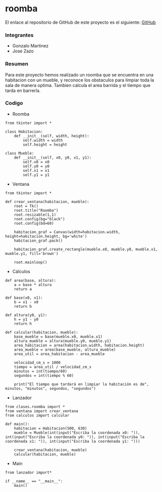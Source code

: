 # roomba

El enlace al repositorio de GitHub de este proyecto es el siguiente: [GitHub](https://github.com/GonzaloGmv/roomba.git)

### Integrantes

- Gonzalo Martinez
- Jose Zazo

### Resumen

Para este proyecto hemos realizado un roomba que se encuentra en una habitacion con un mueble, y reconoce los obstaculos para limpiar toda la sala de manera optima. Tambien calcula el area barrida y el tiempo que tarda en barrerla.

### Codigo

- Roomba
```
from tkinter import *

class Habitacion:
    def __init__(self, width, height):
        self.width = width
        self.height = height

class Mueble:
    def __init__(self, x0, y0, x1, y1):
        self.x0 = x0
        self.y0 = y0
        self.x1 = x1
        self.y1 = y1
```

- Ventana

```
from tkinter import *

def crear_ventana(habitacion, mueble):
    root = Tk()
    root.title("Roomba")
    root.resizable(1,1)
    root.config(bg="black")
    root.config(bd=60)

    habitacion_graf = Canvas(width=habitacion.width, height=habitacion.height, bg='white')
    habitacion_graf.pack()

    habitacion_graf.create_rectangle(mueble.x0, mueble.y0, mueble.x1, mueble.y1, fill='brown')

    root.mainloop()

```

- Cálculos
```
def area(base, altura):
    a = base * altura
    return a

def base(x0, x1):
    b = x1 - x0
    return b

def altura(y0, y1):
    h = y1 - y0
    return h

def calcular(habitacion, mueble):
    base_mueble = base(mueble.x0, mueble.x1)
    altura_mueble = altura(mueble.y0, mueble.y1)
    area_habitacion = area(habitacion.width, habitacion.height)
    area_mueble = area(base_mueble, altura_mueble)
    area_util = area_habitacion - area_mueble

    velocidad_cm_s = 1000
    tiempo = area_util / velocidad_cm_s
    minutos = int(tiempo/60)
    segundos = int(tiempo % 60)

    print("El tiempo que tardará en limpiar la habitación es de", minutos, "minutos", segundos, "segundos")
```    

- Lanzador

```
from clases.roomba import *
from ventana import crear_ventana
from calculos import calcular

def main():
    habitacion = Habitacion(500, 630)
    mueble = Mueble(int(input("Escriba la coordenada x0: ")), int(input("Escriba la coordenada y0: ")), int(input("Escriba la coordenada x1: ")), int(input("Escriba la coordenada y1: ")))
    
    crear_ventana(habitacion, mueble)
    calcular(habitacion, mueble)
```

- Main

```
from lanzador import*

if __name__ == "__main__":
    main()
```
